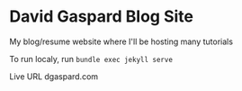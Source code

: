 # David Gaspard Blog Site

My blog/resume website where I'll be hosting many tutorials

To run localy, run `bundle exec jekyll serve`

Live URL dgaspard.com
